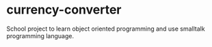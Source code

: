 # currency-converter

School project to learn object oriented programming and use smalltalk programming language.
